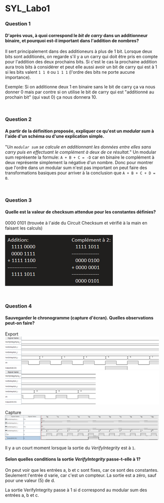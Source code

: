 # SYL_Labo1

### Question 1

#### D'après vous, à quoi correspond le *bit de carry* dans un additionneur binaire, et pourquoi est-il important dans l'addition de nombres?

Il sert principalement dans des additioneurs à plus de 1 bit. Lorsque deux bits sont additionés, on regarde s'il y a un carry qui doit être pris en compte pour l'addition des deux prochains bits. Si c'est le cas la prochaine addition aura trois bits à considérer et peut elle aussi avoir un bit de carry qui est à 1 si les bits valent ```1 1 0``` ou ```1 1 1``` (l'ordre des bits ne porte aucune importance).

Exemple: Si on additionne deux 1 en binaire sans le bit de carry ça va nous donner 0 mais par contre si on utilise le bit de carry qui est "additionné au prochain bit" (qui vaut 0) ça nous donnera 10.

<br>

### Question 2

#### A partir de la définition proposée, expliquer ce qu'est un *modular sum* à l'aide d'un schéma ou d'une explication simple.

"*Un `modular sum` se calcule en additionnant les données entre elles sans carry puis en effectuant le complément à deux de ce résultat.*"
Un modular sum représente la formule: `A + B + C = -D` car en binaire le complément à deux représente simplement la négative d'un nombre. Donc pour montrer que l'ordre dans un modular sum n'est pas important on peut faire des transformations basiques pour arriver à la conclusion que `A + B + C + D = 0`.

<br>

### Question 3

#### Quelle est la valeur de checksum attendue pour les constantes définies?

0000 0101 (trouvée à l'aide du Circuit Checksum et vérifié à la main en faisant les calculs)

![Vérification](Verification.png)

<br>

### Question 4

#### Sauvegarder le chronogramme (capture d'écran). Quelles observations peut-on faire?

Export
![Export](Chronogramme.png)

Capture
![Capture](ChronogrammeCapture.png)

Il y a un court moment lorsque la sortie du *VerifyIntegrity* est à ```1```.

#### Selon quelles conditions la sortie *VerifyIntegrity* passe-t-elle à 1?

On peut voir que les entrées a, b et c sont fixes, car ce sont des constantes. Seulement l'entrée d varie, car c'est un compteur. La sortie est a zéro, sauf pour une valeur (5) de d.

La sortie VerifyIntegrity passe à 1 si d correspond au modular sum des entrées a, b et c.
